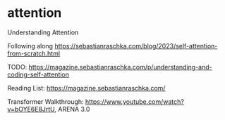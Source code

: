 # attention
Understanding Attention

Following along https://sebastianraschka.com/blog/2023/self-attention-from-scratch.html

TODO: https://magazine.sebastianraschka.com/p/understanding-and-coding-self-attention

Reading List:
https://magazine.sebastianraschka.com/

Transformer Walkthrough: https://www.youtube.com/watch?v=bOYE6E8JrtU, ARENA 3.0